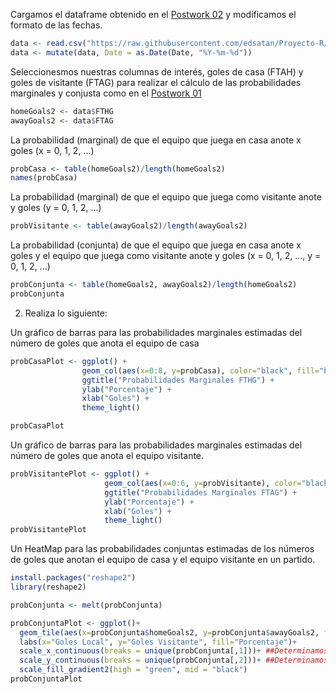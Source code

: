 Cargamos el dataframe obtenido en el [Postwork 02](https://github.com/edsatan/Proyecto-R/tree/main/Postwork-02) y modificamos el formato de las fechas.
 ```R
data <- read.csv("https://raw.githubusercontent.com/edsatan/Proyecto-R/main/Postwork-02/dataPostwork2.csv")
data <- mutate(data, Date = as.Date(Date, "%Y-%m-%d"))
```

Seleccionesmos nuestras columnas de interés, goles de casa (FTAH) y goles de visitante (FTAG) para realizar el cálculo de las probabilidades marginales y conjusta como en el [Postwork 01](https://github.com/edsatan/Proyecto-R/tree/main/Postwork-01)

```R
homeGoals2 <- data$FTHG
awayGoals2 <- data$FTAG
```

La probabilidad (marginal) de que el equipo que juega en casa anote x goles (x = 0, 1, 2, ...)

```R
probCasa <- table(homeGoals2)/length(homeGoals2)
names(probCasa)
```

La probabilidad (marginal) de que el equipo que juega como visitante anote y goles (y = 0, 1, 2, ...)

```R
probVisitante <- table(awayGoals2)/length(awayGoals2)
```

La probabilidad (conjunta) de que el equipo que juega en casa anote x goles y el equipo que juega como visitante anote y goles (x = 0, 1, 2, ..., y = 0, 1, 2, ...)

```R
probConjunta <- table(homeGoals2, awayGoals2)/length(homeGoals2)
probConjunta
```

2. Realiza lo siguiente:

Un gráfico de barras para las probabilidades marginales estimadas del número de goles que anota el equipo de casa

```R
probCasaPlot <- ggplot() + 
                geom_col(aes(x=0:8, y=probCasa), color="black", fill="blue")+
                ggtitle("Probabilidades Marginales FTHG") +
                ylab("Porcentaje") +
                xlab("Goles") + 
                theme_light()

probCasaPlot
```

Un gráfico de barras para las probabilidades marginales estimadas del número de goles que anota el equipo visitante.

```R
probVisitantePlot <- ggplot() + 
                     geom_col(aes(x=0:6, y=probVisitante), color="black", fill="green")+
                     ggtitle("Probabilidades Marginales FTAG") +
                     ylab("Porcentaje") +
                     xlab("Goles") + 
                     theme_light()
probVisitantePlot
```

Un HeatMap para las probabilidades conjuntas estimadas de los números de goles que anotan el equipo de casa y el equipo visitante en un partido.

```R
install.packages("reshape2")
library(reshape2)

probConjunta <- melt(probConjunta)

probConjuntaPlot <- ggplot()+
  geom_tile(aes(x=probConjunta$homeGoals2, y=probConjunta$awayGoals2, fill=probConjunta$value))+ 
  labs(x="Goles Local", y="Goles Visitante", fill="Porcentaje")+
  scale_x_continuous(breaks = unique(probConjunta[,1]))+ ##Determinamos los valores unicos para X
  scale_y_continuous(breaks = unique(probConjunta[,2]))+ ##Determinamos los valores unicos para y
  scale_fill_gradient2(high = "green", mid = "black")
probConjuntaPlot
```
